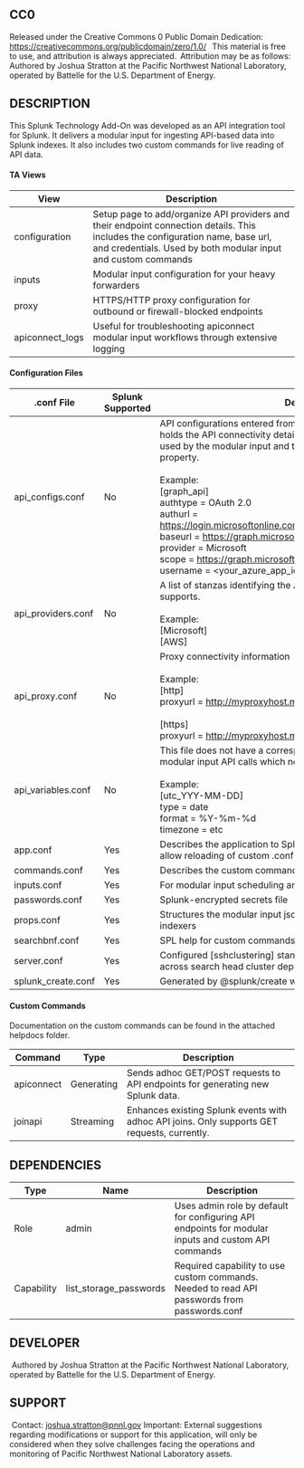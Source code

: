 ## CC0

Released under the Creative Commons 0 Public Domain Dedication:  
https://creativecommons.org/publicdomain/zero/1.0/ 
  
This material is free to use, and attribution is always appreciated.  Attribution may be as follows: 
Authored by Joshua Stratton at the Pacific Northwest National Laboratory, operated by Battelle for the U.S. Department of Energy.

## DESCRIPTION

This Splunk Technology Add-On was developed as an API integration tool for Splunk. It delivers a modular input for ingesting API-based data into Splunk indexes. It also includes two custom commands for live reading of API data.

#### TA Views

| View            | Description                                                  |
| --------------- | ------------------------------------------------------------ |
| configuration   | Setup page to add/organize API providers and their endpoint connection details. This includes the configuration name, base url, and credentials. Used by both modular input and custom commands |
| inputs          | Modular input configuration for your heavy forwarders        |
| proxy           | HTTPS/HTTP proxy configuration for outbound or firewall-blocked endpoints |
| apiconnect_logs | Useful for troubleshooting apiconnect modular input workflows through extensive logging |

#### Configuration Files

| .conf File         | Splunk Supported | Description                                                  |
| ------------------ | ---------------- | ------------------------------------------------------------ |
| api_configs.conf   | No               | API configurations entered from the configurations view. This file holds the API connectivity details. The stanza name is the mapping used by the modular input and the apiconnect/joinapi commands' api property.<br /><br />Example:<br />[graph_api]<br />authtype = OAuth 2.0<br />authurl = https://login.microsoftonline.com/<your_tenant_id>/oauth2/v2.0/token<br />baseurl = https://graph.microsoft.com<br />provider = Microsoft<br />scope = https://graph.microsoft.com/.default<br />username = <your_azure_app_id><br /> |
| api_providers.conf | No               | A list of stanzas identifying the API providers your environment supports.<br /><br />Example:<br />[Microsoft]<br />[AWS] |
| api_proxy.conf     | No               | Proxy connectivity information<br /><br />Example:<br />[http]<br />proxyurl = http://myproxyhost.myco.com:3128<br /><br />[https]<br />proxyurl = http://myproxyhost.myco.com:3128 |
| api_variables.conf | No               | This file does not have a corresponding UI page. This is helpful for modular input API calls which need a customized date/time format.<br /><br />Example:<br />[utc_YYY-MM-DD]<br />type = date<br />format = %Y-%m-%d<br />timezone = etc |
| app.conf           | Yes              | Describes the application to Splunk. Included a [triggers] stanza to allow reloading of custom .conf files without having to restart Splunk |
| commands.conf      | Yes              | Describes the custom commands to Splunkd                     |
| inputs.conf        | Yes              | For modular input scheduling and consumption                 |
| passwords.conf     | Yes              | Splunk-encrypted secrets file                                |
| props.conf         | Yes              | Structures the modular input json events for ingest into Splunk indexers |
| searchbnf.conf     | Yes              | SPL help for custom commands                                 |
| server.conf        | Yes              | Configured [sshclustering] stanza for replicating custom .conf files across search head cluster deployments |
| splunk_create.conf | Yes              | Generated by @splunk/create when beginning React UI project  |


#### Custom Commands

Documentation on the custom commands can be found in the attached helpdocs folder.

| Command    | Type       | Description                                                  |
| ---------- | ---------- | ------------------------------------------------------------ |
| apiconnect | Generating | Sends adhoc GET/POST requests to API endpoints for generating new Splunk data. |
| joinapi    | Streaming  | Enhances existing Splunk events with adhoc API joins. Only supports GET requests, currently. |

## DEPENDENCIES

| Type       | Name                   | Description                                                  |
| ---------- | ---------------------- | ------------------------------------------------------------ |
| Role       | admin                  | Uses admin role by default for configuring API endpoints for modular inputs and custom API commands |
| Capability | list_storage_passwords | Required capability to use custom commands. Needed to read API passwords from passwords.conf |

## DEVELOPER

​    Authored by Joshua Stratton at the Pacific Northwest National Laboratory, operated by Battelle for the U.S. Department of Energy.

## SUPPORT
​    Contact:   joshua.stratton@pnnl.gov
    Important: External suggestions regarding modifications or support for this application, will only be considered when they solve challenges facing the operations and monitoring of Pacific Northwest National Laboratory assets.
